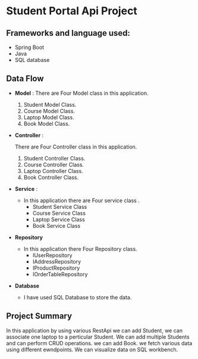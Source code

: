 # Student Portal Api Project
## Frameworks and language used:
-  Spring Boot
-  Java
- SQL database
## Data Flow


* **Model** :
  There are Four Model class in this application.
    1. Student Model Class.
    2. Course Model Class.
    3. Laptop Model Class.
    4. Book Model Class.

* **Controller** :

  There are Four Controller class in this application.

    1. Student Controller Class.
    2. Course Controller Class.
    3. Laptop Controller Class.
    4. Book Controller Class.

* **Service** :

    * In this application there are Four service class .
        * Student Service Class
        * Course Service Class
        * Laptop Service Class
        * Book Service Class


* **Repository**

    * In this application there Four Repository class.
        * IUserRepository
        * IAddressRepository
        *  IProductRepository
        * IOrderTableRepository

* **Database**

    * I have used SQL Database to store the data.

## Project Summary

In this application by using various RestApi we can add Student, we can associate one
laptop to a perticular Student.
We can add multiple Students and can perform CRUD operations.
we can add Book.
we fetch various data using different ewndpoints.
We can visualize data on SQL workbench.




  













  